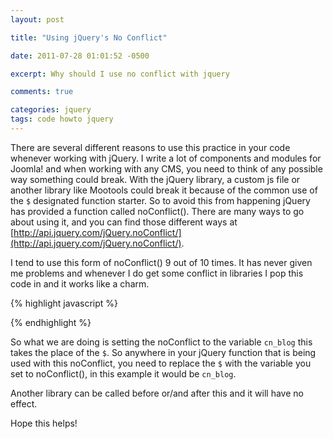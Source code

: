 ```yaml
---
layout: post

title: "Using jQuery's No Conflict"

date: 2011-07-28 01:01:52 -0500

excerpt: Why should I use no conflict with jquery

comments: true

categories: jquery
tags: code howto jquery
---
```

There are several different reasons to use this practice in your code whenever working with jQuery. I write a lot of components and modules for Joomla! and when working with any CMS, you need to think of any possible way something could break. With the jQuery library, a custom js file or another library like Mootools could break it because of the common use of the `$` designated function starter. So to avoid this from happening jQuery has provided a function called noConflict(). There are many ways to go about using it, and you can find those different ways at [http://api.jquery.com/jQuery.noConflict/](http://api.jquery.com/jQuery.noConflict/).

I tend to use this form of noConflict() 9 out of 10 times. It has never given me problems and whenever I do get some conflict in libraries I pop this code in and it works like a charm.

{% highlight javascript %}
<script>
  var cn_blog = jQuery.noConflict();
  cn_blog(document).ready(function() {
  	cn_blog("div p").hide();
  });
</script>
{% endhighlight %}

So what we are doing is setting the noConflict to the variable `cn_blog` this takes the place of the `$`. So anywhere in your jQuery function that is being used with this noConflict, you need to replace the `$` with the variable you set to noConflict(), in this example it would be `cn_blog`.  

Another library can be called before or/and after this and it will have no effect.  

Hope this helps!  
